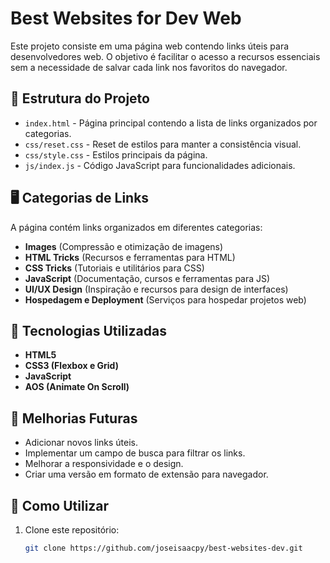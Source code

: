 # Best Websites for Dev Web

Este projeto consiste em uma página web contendo links úteis para desenvolvedores web. O objetivo é facilitar o acesso a recursos essenciais sem a necessidade de salvar cada link nos favoritos do navegador.

## 📂 Estrutura do Projeto

- `index.html` - Página principal contendo a lista de links organizados por categorias.
- `css/reset.css` - Reset de estilos para manter a consistência visual.
- `css/style.css` - Estilos principais da página.
- `js/index.js` - Código JavaScript para funcionalidades adicionais.

## 🖥️ Categorias de Links

A página contém links organizados em diferentes categorias:

- **Images** (Compressão e otimização de imagens)
- **HTML Tricks** (Recursos e ferramentas para HTML)
- **CSS Tricks** (Tutoriais e utilitários para CSS)
- **JavaScript** (Documentação, cursos e ferramentas para JS)
- **UI/UX Design** (Inspiração e recursos para design de interfaces)
- **Hospedagem e Deployment** (Serviços para hospedar projetos web)

## 🚀 Tecnologias Utilizadas

- **HTML5**
- **CSS3 (Flexbox e Grid)**
- **JavaScript**
- **AOS (Animate On Scroll)**

## 🔧 Melhorias Futuras

- Adicionar novos links úteis.
- Implementar um campo de busca para filtrar os links.
- Melhorar a responsividade e o design.
- Criar uma versão em formato de extensão para navegador.

## 📌 Como Utilizar

1. Clone este repositório:
   ```bash
   git clone https://github.com/joseisaacpy/best-websites-dev.git
